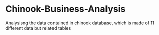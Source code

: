 # Chinook-Business-Analysis
Analysisng  the data contained in chinook database, which is made of 11 different data but related tables
